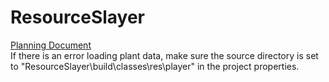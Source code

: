# ResourceSlayer
[Planning Document](https://docs.google.com/document/d/1XR7gI1UgOtg7L59ujqsE5ZLiMR7iwvR_/edit?usp=sharing&ouid=112076141174184266067&rtpof=true&sd=true)\
If there is an error loading plant data, make sure the source directory is set to "ResourceSlayer\build\classes\res\player" in the project properties. 